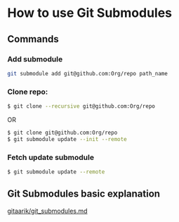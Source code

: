 # How to use Git Submodules

## Commands

### Add submodule
```bash
git submodule add git@github.com:Org/repo path_name
```
### Clone repo:
```bash
$ git clone --recursive git@github.com:Org/repo
```
OR
```bash
$ git clone git@github.com:Org/repo
$ git submodule update --init --remote
```

### Fetch update submodule
```bash
$ git submodule update --remote
```

## Git Submodules basic explanation

[gitaarik/git_submodules.md](https://gist.github.com/gitaarik/8735255)
